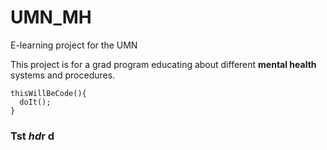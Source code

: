 UMN_MH
======

E-learning project for the UMN


This project is for a grad program educating about different **mental health** systems and procedures.

```
thisWillBeCode(){
  doIt();
}
```
  
<h3>Tst<i> hd</i>r d</h3>
